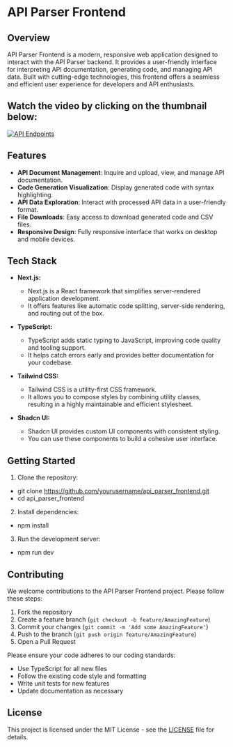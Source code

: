 # API Parser Frontend

## Overview

API Parser Frontend is a modern, responsive web application designed to interact with the API Parser backend. It provides a user-friendly interface for interpreting API documentation, generating code, and managing API data. Built with cutting-edge technologies, this frontend offers a seamless and efficient user experience for developers and API enthusiasts.
## Watch the video by clicking on the thumbnail below:
[![API Endpoints](https://img.youtube.com/vi/xlwGtnT8J9Y/maxresdefault.jpg)](https://www.youtube.com/embed/xlwGtnT8J9Y?si=H_E_vJ5GIxxxOuH5)

## Features

- **API Document Management**: Inquire and upload, view, and manage API documentation.
- **Code Generation Visualization**: Display generated code with syntax highlighting.
- **API Data Exploration**: Interact with processed API data in a user-friendly format.
- **File Downloads**: Easy access to download generated code and CSV files.
- **Responsive Design**: Fully responsive interface that works on desktop and mobile devices.


## Tech Stack

- **Next.js:**
  - Next.js is a React framework that simplifies server-rendered application development.
  - It offers features like automatic code splitting, server-side rendering, and routing out of the box.

- **TypeScript:**
  - TypeScript adds static typing to JavaScript, improving code quality and tooling support.
  - It helps catch errors early and provides better documentation for your codebase.

- **Tailwind CSS:**
  - Tailwind CSS is a utility-first CSS framework.
  - It allows you to compose styles by combining utility classes, resulting in a highly maintainable and efficient stylesheet.

- **Shadcn UI:**
  - Shadcn UI provides custom UI components with consistent styling.
  - You can use these components to build a cohesive user interface.
  

## Getting Started

1. Clone the repository:
- git clone https://github.com/yourusername/api_parser_frontend.git
- cd api_parser_frontend

2. Install dependencies:
- npm install
3. Run the development server:
- npm run dev

## Contributing

We welcome contributions to the API Parser Frontend project. Please follow these steps:

1. Fork the repository
2. Create a feature branch (`git checkout -b feature/AmazingFeature`)
3. Commit your changes (`git commit -m 'Add some AmazingFeature'`)
4. Push to the branch (`git push origin feature/AmazingFeature`)
5. Open a Pull Request

Please ensure your code adheres to our coding standards:
- Use TypeScript for all new files
- Follow the existing code style and formatting
- Write unit tests for new features
- Update documentation as necessary

## License

This project is licensed under the MIT License - see the [LICENSE](LICENSE) file for details.

